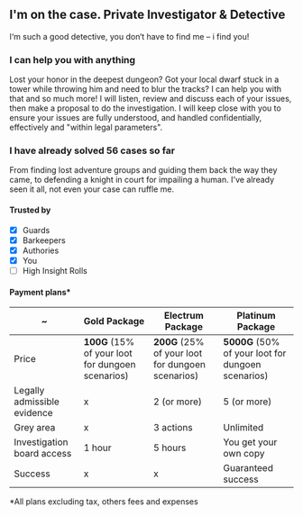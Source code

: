 ## I'm on the case. Private Investigator & Detective

I‘m such a good detective, you don‘t have to find me – i find you!

### I can help you with anything

Lost your honor in the deepest dungeon? Got your local dwarf stuck in a tower while throwing him and need to blur the tracks? I can help you with that and so much more!
I will listen, review and discuss each of your issues, then make a proposal to do the investigation. I will keep close with you to ensure your issues are fully understood, and handled confidentially, effectively and "within legal parameters".

### I have already solved 56 cases so far

From finding lost adventure groups and guiding them back the way they came, to defending a knight in court for impailing a human. I've already seen it all, not even your case can ruffle me.

#### Trusted by
- [x] Guards
- [x] Barkeepers
- [x] Authories
- [x] You
- [ ] High Insight Rolls

#### Payment plans*
| ~ | Gold Package | Electrum Package | Platinum Package |
| ------------ | ------------ | ------------- | -------------  |
| Price | **100G** (15% of your loot for dungoen scenarios) | **200G** (25% of your loot for dungoen scenarios) | **5000G** (50% of your loot for dungoen scenarios) |
| Legally admissible evidence | x | 2 (or more) | 5 (or more) |
| Grey area | x | 3 actions | Unlimited |
| Investigation board access | 1 hour | 5 hours | You get your own copy |
| Success | x | x | Guaranteed success |

*All plans excluding tax, others fees and expenses

<style>
.tablelines table, .tablelines td, .tablelines th {
        border: 1px solid black;
        }
</style>
